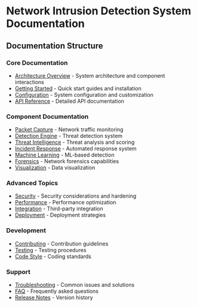 # Network Intrusion Detection System Documentation

## Documentation Structure

### Core Documentation
- [Architecture Overview](./architecture.md) - System architecture and component interactions
- [Getting Started](./getting-started/README.md) - Quick start guides and installation
- [Configuration](./configuration/README.md) - System configuration and customization
- [API Reference](./api/README.md) - Detailed API documentation

### Component Documentation
- [Packet Capture](./components/packet-capture/README.md) - Network traffic monitoring
- [Detection Engine](./components/detection-engine/README.md) - Threat detection system
- [Threat Intelligence](./components/threat-intelligence/README.md) - Threat analysis and scoring
- [Incident Response](./components/incident-response/README.md) - Automated response system
- [Machine Learning](./components/machine-learning/README.md) - ML-based detection
- [Forensics](./components/forensics/README.md) - Network forensics capabilities
- [Visualization](./components/visualization/README.md) - Data visualization

### Advanced Topics
- [Security](./advanced/security/README.md) - Security considerations and hardening
- [Performance](./advanced/performance/README.md) - Performance optimization
- [Integration](./advanced/integration/README.md) - Third-party integration
- [Deployment](./advanced/deployment/README.md) - Deployment strategies

### Development
- [Contributing](./development/contributing.md) - Contribution guidelines
- [Testing](./development/testing.md) - Testing procedures
- [Code Style](./development/code-style.md) - Coding standards

### Support
- [Troubleshooting](./support/troubleshooting.md) - Common issues and solutions
- [FAQ](./support/faq.md) - Frequently asked questions
- [Release Notes](./support/release-notes.md) - Version history